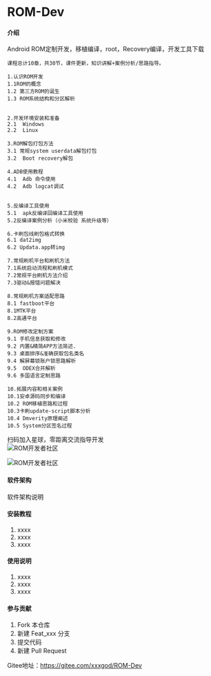 # ROM-Dev

#### 介绍
Android ROM定制开发，移植编译，root，Recovery编译，开发工具下载

```
课程总计10章，共30节，课件更新，知识讲解+案例分析/思路指导。

1.认识ROM开发
1.1ROM的概念  
1.2 第三方ROM的诞生  
1.3 ROM系统结构和分区解析  


2.开发环境安装和准备
2.1  Windows    
2.2  Linux    

3.ROM解包打包方法
3.1 常规system userdata解包打包  
3.2  Boot recovery解包  

4.ADB使用教程
4.1  Adb 命令使用  
4.2  Adb logcat调试 


5.反编译工具使用
5.1  apk反编译回编译工具使用  
5.2反编译案例分析（小米校验 系统升级等） 

6.卡刷包线刷包格式转换
6.1 dat2img 
6.2 Updata.app转img 

7.常规刷机平台和刷机方法
7.1系统启动流程和刷机模式 
7.2常规平台刷机方法介绍 
7.3驱动&报错问题解决 

8.常规刷机方案适配思路
8.1 fastboot平台 
8.1MTK平台 
8.2高通平台 

9.ROM修改定制方案
9.1 手机信息获取和修改
9.2 内置&精简APP方法简述. 
9.3 桌面排序&准确获取包名类名 
9.4 解屏幕锁账户锁思路解析 
9.5  ODEX合并解析 
9.6 多国语言定制思路 	

10.拓展内容和相关案例
10.1安卓源码同步和编译 
10.2 ROM移植思路和过程 
10.3卡刷update-script脚本分析 
10.4 Dmverity原理阐述 
10.5 System分区签名过程 
```

扫码加入星球，零距离交流指导开发<br/>
![ROM开发者社区](http://www.zecoki.com/ximages/xq/ewm.jpg "在这里输入图片标题")


![ROM开发者社区](http://www.zecoki.com/ximages/xq/ewm.jpg"在这里输入图片标题")

#### 软件架构
软件架构说明


#### 安装教程

1. xxxx
2. xxxx
3. xxxx

#### 使用说明

1. xxxx
2. xxxx
3. xxxx

#### 参与贡献

1. Fork 本仓库
2. 新建 Feat_xxx 分支
3. 提交代码
4. 新建 Pull Request

Gitee地址：https://gitee.com/xxxgod/ROM-Dev

